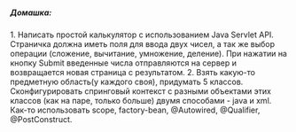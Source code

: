 <h5>Домашка:</h5>
1. Написать простой калькулятор с использованием Java Servlet API. 
Страничка должна иметь поля для ввода двух чисел, а так же выбор операции (сложение, вычитание, умножение, деление). 
При нажатии на кнопку Submit введенные числа отправляются на сервер и возвращается новая страница с результатом.
2. Взять какую-то предметную область(у каждого своя), придумать 5 классов. 
Сконфигурировать спринговый контекст с разными объектами этих классов (как на паре, только больше)
двумя способами - java и xml. Как-то использовать scope, factory-bean, @Autowired, @Qualifier, @PostConstruct.
